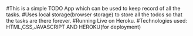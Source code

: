 #This is a simple TODO App which can be used to keep record of all the tasks.
#Uses local storage(browser storage) to store all the todos so that the tasks are there forever.
#Running Live on Heroku.
#Technologies used: HTML,CSS,JAVASCRIPT AND HEROKU(for deployment)
